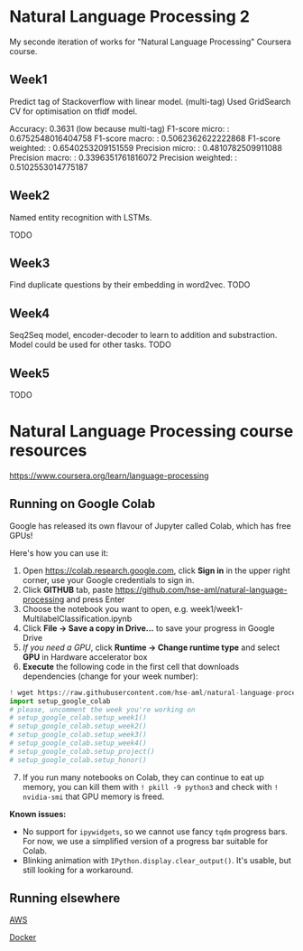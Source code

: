 # Natural Language Processing 2
My seconde iteration of works for "Natural Language Processing" Coursera course.

## Week1
Predict tag of Stackoverflow with linear model. (multi-tag)
Used GridSearch CV for optimisation on tfidf model.

Accuracy:  0.3631 (low because multi-tag)
F1-score micro: :  0.6752548016404758
F1-score macro: :  0.5062362622222868
F1-score weighted: :  0.6540253209151559
Precision micro: :  0.4810782509911088
Precision macro: :  0.3396351761816072
Precision weighted: :  0.5102553014775187

## Week2
Named entity recognition with LSTMs.  

TODO

## Week3
Find duplicate questions by their embedding in word2vec.
TODO

## Week4
Seq2Seq model, encoder-decoder to learn to addition and substraction.
Model could be used for other tasks.
TODO

## Week5
TODO


# Natural Language Processing course resources
https://www.coursera.org/learn/language-processing

## Running on Google Colab
Google has released its own flavour of Jupyter called Colab, which has free GPUs!

Here's how you can use it:
1. Open https://colab.research.google.com, click **Sign in** in the upper right corner, use your Google credentials to sign in.
2. Click **GITHUB** tab, paste https://github.com/hse-aml/natural-language-processing and press Enter
3. Choose the notebook you want to open, e.g. week1/week1-MultilabelClassification.ipynb
4. Click **File -> Save a copy in Drive...** to save your progress in Google Drive
5. _If you need a GPU_, click **Runtime -> Change runtime type** and select **GPU** in Hardware accelerator box
6. **Execute** the following code in the first cell that downloads dependencies (change for your week number):
```python
! wget https://raw.githubusercontent.com/hse-aml/natural-language-processing/master/setup_google_colab.py -O setup_google_colab.py
import setup_google_colab
# please, uncomment the week you're working on
# setup_google_colab.setup_week1()  
# setup_google_colab.setup_week2()
# setup_google_colab.setup_week3()
# setup_google_colab.setup_week4()
# setup_google_colab.setup_project()
# setup_google_colab.setup_honor()
```
7. If you run many notebooks on Colab, they can continue to eat up memory,
you can kill them with `! pkill -9 python3` and check with `! nvidia-smi` that GPU memory is freed.

**Known issues:**
* No support for `ipywidgets`, so we cannot use fancy `tqdm` progress bars.
For now, we use a simplified version of a progress bar suitable for Colab.
* Blinking animation with `IPython.display.clear_output()`.
It's usable, but still looking for a workaround.

## Running elsewhere

[AWS](AWS-tutorial.md)

[Docker](Docker-tutorial.md)
